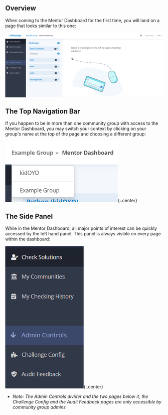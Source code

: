 ## Overview
When coming to the Mentor Dashboard for the first time, you will land on a page
that looks similar to this one:

![The landing page](../../img/navigation/landing.png)

## The Top Navigation Bar
If you happen to be in more than one community group with access to the Mentor
Dashboard, you may switch your context by clicking on your group's name at the
top of the page and choosing a different group:

![The Topnav](../../img/navigation/ctxswitch.png){:.center}

## The Side Panel
While in the Mentor Dashboard, all major points of interest can be quickly
accessed by the left hand panel. This panel is always visible on every page
within the dashboard:

![The Side Panel](../../img/navigation/leftnav.png){:.center}
* *Note: The Admin Controls divider and the two pages below it, the Challenge*
*Config and the Audit Feedback pages are only accessible by community group*
*admins*
